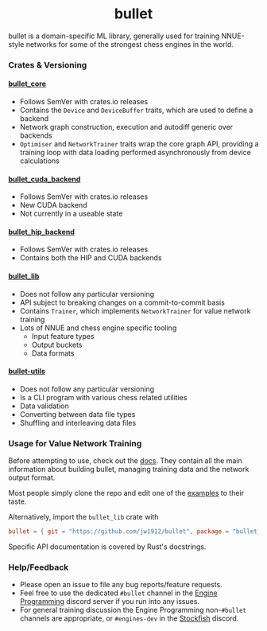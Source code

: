 <div align="center">

# bullet

</div>

bullet is a domain-specific ML library, generally used for training NNUE-style networks for some of the strongest chess engines in the world.

### Crates & Versioning
#### [bullet_core](crates/bullet_core)
- Follows SemVer with crates.io releases
- Contains the `Device` and `DeviceBuffer` traits, which are used to define a backend
- Network graph construction, execution and autodiff generic over backends
- `Optimiser` and `NetworkTrainer` traits wrap the core graph API, providing a training
loop with data loading performed asynchronously from device calculations
#### [bullet_cuda_backend](crates/bullet_cuda_backend)
- Follows SemVer with crates.io releases
- New CUDA backend
- Not currently in a useable state
#### [bullet_hip_backend](crates/bullet_hip_backend)
- Follows SemVer with crates.io releases
- Contains both the HIP and CUDA backends
#### [bullet_lib](crates/bullet_lib)
- Does not follow any particular versioning
- API subject to breaking changes on a commit-to-commit basis
- Contains `Trainer`, which implements `NetworkTrainer` for value network training
- Lots of NNUE and chess engine specific tooling
    - Input feature types
    - Output buckets
    - Data formats
#### [bullet-utils](crates/bullet_utils)
- Does not follow any particular versioning
- Is a CLI program with various chess related utilities
- Data validation
- Converting between data file types
- Shuffling and interleaving data files

### Usage for Value Network Training

Before attempting to use, check out the [docs](docs/0-contents.md).
They contain all the main information about building bullet, managing training data and the network output format.

Most people simply clone the repo and edit one of the [examples](/examples) to their taste.

Alternatively, import the `bullet_lib` crate with
```toml
bullet = { git = "https://github.com/jw1912/bullet", package = "bullet_lib" }
```

Specific API documentation is covered by Rust's docstrings.

### Help/Feedback

- Please open an issue to file any bug reports/feature requests.
- Feel free to use the dedicated `#bullet` channel in the [Engine Programming](https://discord.com/invite/F6W6mMsTGN) discord server if you run into any issues.
- For general training discussion the Engine Programming non-`#bullet` channels are appropriate, or `#engines-dev` in the [Stockfish](https://discord.gg/GWDRS3kU6R) discord.
